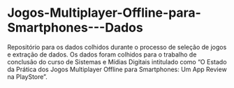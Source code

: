 # Jogos-Multiplayer-Offline-para-Smartphones---Dados
Repositório para os dados colhidos durante o processo de seleção de jogos e extração de dados. Os dados foram colhidos para o trabalho de conclusão do curso de Sistemas e Mídias Digitais intitulado como “O Estado da Prática dos Jogos Multiplayer Offline para Smartphones: Um App Review na PlayStore”. 
